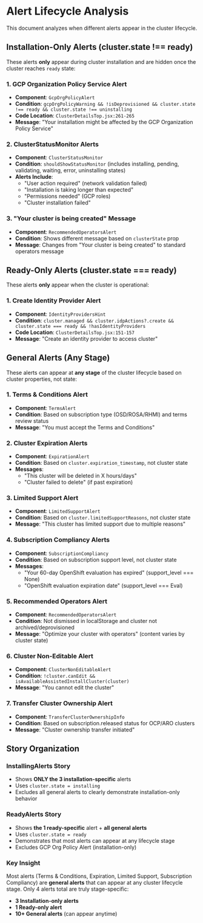 # Alert Lifecycle Analysis

This document analyzes when different alerts appear in the cluster lifecycle.

## Installation-Only Alerts (cluster.state !== ready)

These alerts **only** appear during cluster installation and are hidden once the cluster reaches `ready` state:

### 1. GCP Organization Policy Service Alert
- **Component**: `GcpOrgPolicyAlert`
- **Condition**: `gcpOrgPolicyWarning && !isDeprovisioned && cluster.state !== ready && cluster.state !== uninstalling`
- **Code Location**: `ClusterDetailsTop.jsx:261-265`
- **Message**: "Your installation might be affected by the GCP Organization Policy Service"

### 2. ClusterStatusMonitor Alerts
- **Component**: `ClusterStatusMonitor`
- **Condition**: `shouldShowStatusMonitor` (includes installing, pending, validating, waiting, error, uninstalling states)
- **Alerts Include**:
  - "User action required" (network validation failed)
  - "Installation is taking longer than expected"
  - "Permissions needed" (GCP roles)
  - "Cluster installation failed"

### 3. "Your cluster is being created" Message
- **Component**: `RecommendedOperatorsAlert`
- **Condition**: Shows different message based on `clusterState` prop
- **Message**: Changes from "Your cluster is being created" to standard operators message

## Ready-Only Alerts (cluster.state === ready)

These alerts **only** appear when the cluster is operational:

### 1. Create Identity Provider Alert
- **Component**: `IdentityProvidersHint`
- **Condition**: `cluster.managed && cluster.idpActions?.create && cluster.state === ready && !hasIdentityProviders`
- **Code Location**: `ClusterDetailsTop.jsx:151-157`
- **Message**: "Create an identity provider to access cluster"

## General Alerts (Any Stage)

These alerts can appear at **any stage** of the cluster lifecycle based on cluster properties, not state:

### 1. Terms & Conditions Alert
- **Component**: `TermsAlert`
- **Condition**: Based on subscription type (OSD/ROSA/RHMI) and terms review status
- **Message**: "You must accept the Terms and Conditions"

### 2. Cluster Expiration Alerts
- **Component**: `ExpirationAlert`
- **Condition**: Based on `cluster.expiration_timestamp`, not cluster state
- **Messages**: 
  - "This cluster will be deleted in X hours/days"
  - "Cluster failed to delete" (if past expiration)

### 3. Limited Support Alert
- **Component**: `LimitedSupportAlert`
- **Condition**: Based on `cluster.limitedSupportReasons`, not cluster state
- **Message**: "This cluster has limited support due to multiple reasons"

### 4. Subscription Compliancy Alerts
- **Component**: `SubscriptionCompliancy`
- **Condition**: Based on subscription support level, not cluster state
- **Messages**:
  - "Your 60-day OpenShift evaluation has expired" (support_level === None)
  - "OpenShift evaluation expiration date" (support_level === Eval)

### 5. Recommended Operators Alert
- **Component**: `RecommendedOperatorsAlert`
- **Condition**: Not dismissed in localStorage and cluster not archived/deprovisioned
- **Message**: "Optimize your cluster with operators" (content varies by cluster state)

### 6. Cluster Non-Editable Alert
- **Component**: `ClusterNonEditableAlert`
- **Condition**: `!cluster.canEdit && isAvailableAssistedInstallCluster(cluster)`
- **Message**: "You cannot edit the cluster"

### 7. Transfer Cluster Ownership Alert
- **Component**: `TransferClusterOwnershipInfo`
- **Condition**: Based on subscription.released status for OCP/ARO clusters
- **Message**: "Cluster ownership transfer initiated"

## Story Organization

### InstallingAlerts Story
- Shows **ONLY the 3 installation-specific** alerts
- Uses `cluster.state = installing`
- Excludes all general alerts to clearly demonstrate installation-only behavior

### ReadyAlerts Story  
- Shows **the 1 ready-specific** alert + **all general alerts**
- Uses `cluster.state = ready`
- Demonstrates that most alerts can appear at any lifecycle stage
- Excludes GCP Org Policy Alert (installation-only)

### Key Insight
Most alerts (Terms & Conditions, Expiration, Limited Support, Subscription Compliancy) are **general alerts** that can appear at any cluster lifecycle stage. Only 4 alerts total are truly stage-specific:
- **3 Installation-only alerts**
- **1 Ready-only alert**
- **10+ General alerts** (can appear anytime)